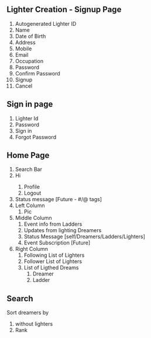 Lighter Creation - Signup Page
------------------------------
   1. Autogenerated Lighter ID
   2. Name
   3. Date of Birth
   4. Address
   5. Mobile
   6. Email
   7. Occupation
   8. Password
   9. Confirm Password
   10. Signup
   11. Cancel

Sign in page
------------
   1. Lighter Id
   2. Password
   3. Sign in
   4. Forgot Password

Home Page
---------
   1. Search Bar
   2. Hi <Lighter>
      1. Profile
      2. Logout
   3. Status message [Future - #/@ tags]
   4. Left Column
      1. Pic
   5. Middle Column
      1. Event info from Ladders
      2. Updates from lighting Dreamers
      3. Status Message [self/Dreamers/Ladders/Lighters]
      4. Event Subscription [Future]
   6. Right Column
      1. Following List of Lighters
      2. Follower List of Lighters
      3. List of Ligthed Dreams
         1. Dreamer
         2. Ladder

Search
------
Sort dreamers by
   1. without lighters
   2. Rank